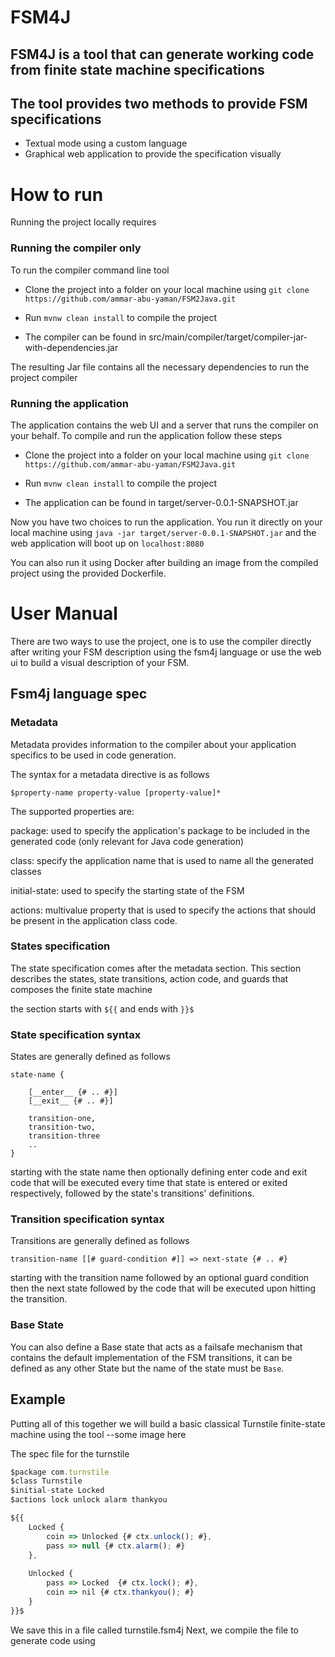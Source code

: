 # FSM4J

## FSM4J is a tool that can generate working code from finite state machine specifications
## The tool provides two methods to provide FSM specifications

* Textual mode using a custom language
* Graphical web application to provide the specification visually

# How to run

Running the project locally requires 



### Running the compiler only

To run the compiler command line tool

* Clone the project into a folder on your local machine using ```git clone https://github.com/ammar-abu-yaman/FSM2Java.git```

* Run ``` mvnw clean install ``` to compile the project 

* The compiler can be found in src/main/compiler/target/compiler-jar-with-dependencies.jar 

The resulting Jar file contains all the necessary dependencies to run the project compiler 

### Running the application

The application contains the web UI and a server that runs the compiler on your behalf.
To compile and run the application follow these steps

* Clone the project into a folder on your local machine using ```git clone https://github.com/ammar-abu-yaman/FSM2Java.git```

* Run ``` mvnw clean install ``` to compile the project 

* The application can be found in target/server-0.0.1-SNAPSHOT.jar

Now you have two choices to run the application. You run it directly on your local machine using ``` java -jar target/server-0.0.1-SNAPSHOT.jar ``` and the web application will boot up on ```localhost:8080 ```

You can also run it using Docker after building an image from the compiled project using the provided Dockerfile.

# User Manual

There are two ways to use the project, one is to use the compiler directly after writing your FSM description using the fsm4j language or use the web ui to build a visual description of your FSM.

## Fsm4j language spec

### Metadata

Metadata provides information to the compiler about your application specifics to be used in code generation.

The syntax for a metadata directive is as follows

``` $property-name property-value [property-value]* ```

The supported properties are:

package: used to specify the application's package to be included in the generated code (only relevant for Java code generation)

class: specify the application  name that is used to name all the generated classes

initial-state: used to specify the starting state of the FSM

actions: multivalue property that is used to specify the actions that should be present in the application class code.

### States specification

The state specification comes after the metadata section. This section describes the states, state transitions, action code, and guards that composes the finite state machine


the section starts with ```${{``` and ends with ```}}$```


### State specification syntax

States are generally defined as follows

```
state-name { 

    [__enter__ {# .. #}]
    [__exit__ {# .. #}]

    transition-one,
    transition-two,
    transition-three
    ..
}
```

starting with the state name then optionally defining enter code and exit code that will be executed every time that state is entered or exited respectively, followed by the state's transitions' definitions.


### Transition specification syntax

Transitions are generally defined as follows

```
transition-name [[# guard-condition #]] => next-state {# .. #}
```

starting with the transition name followed by an optional guard condition then the next state followed by the code that will be executed upon hitting  the transition.

### Base State

You can also define a Base state that acts as a failsafe mechanism that contains the default implementation of the FSM transitions, it can be defined as any other State but the name of the state must be ```Base```.

## Example 
Putting all of this together we will build a basic classical Turnstile finite-state machine using the tool 
--some image here

The spec file for the turnstile
```javascript
$package com.turnstile
$class Turnstile
$initial-state Locked
$actions lock unlock alarm thankyou

${{
    Locked {
        coin => Unlocked {# ctx.unlock(); #},
        pass => null {# ctx.alarm(); #}
    },
    
    Unlocked {
        pass => Locked  {# ctx.lock(); #},
        coin => nil {# ctx.thankyou(); #}
    }
}}$
```
We save this in a file called turnstile.fsm4j
Next, we compile the file to generate code using 

